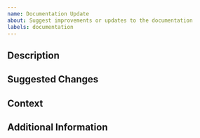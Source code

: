 ```yaml
---
name: Documentation Update
about: Suggest improvements or updates to the documentation
labels: documentation
---
```


## Description

<!-- Provide a brief description of what needs to be updated or added. -->

## Suggested Changes

<!-- Describe the specific changes you'd like to see. -->

## Context

<!-- Why do you think these changes are important? -->

## Additional Information

<!-- Any additional information that may help the maintainers in reviewing the update. -->
